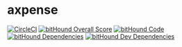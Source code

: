 # axpense
[![CircleCI](https://circleci.com/gh/UintaGroup/axpense.svg?style=svg)](https://circleci.com/gh/UintaGroup/axpense)
[![bitHound Overall Score](https://www.bithound.io/github/UintaGroup/axpense/badges/score.svg)](https://www.bithound.io/github/UintaGroup/axpense)
[![bitHound Code](https://www.bithound.io/github/UintaGroup/axpense/badges/code.svg)](https://www.bithound.io/github/UintaGroup/axpense)
[![bitHound Dependencies](https://www.bithound.io/github/UintaGroup/axpense/badges/dependencies.svg)](https://www.bithound.io/github/UintaGroup/axpense/master/dependencies/npm)
[![bitHound Dev Dependencies](https://www.bithound.io/github/UintaGroup/axpense/badges/devDependencies.svg)](https://www.bithound.io/github/UintaGroup/axpense/master/dependencies/npm)